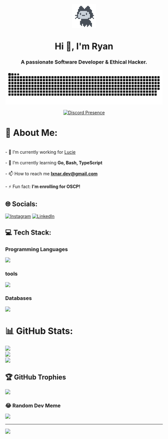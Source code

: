 <p align="center">
  <img src="mona-loading-dark.gif" alt="snake" width="15%" />
</p>


<h1 align="center">Hi 👋, I'm Ryan</h1>
<h3 align="center">A passionate Software Developer & Ethical Hacker.</h3>


<p align="center">
  <img src="https://github.com/KidusTV/KidusTV/blob/main/grid-snake.svg" alt="snake" />
</p>

<p align="center">
  <a href="https://discord.com/users/914588184946552832">
    <img src="https://lanyard-profile-readme.vercel.app/api/914588184946552832?theme=light&bg=809ecf&animated=false&hideDiscrim=true&borderRadius=30px&idleMessage=Probably%20doing%20something%20else..." alt="Discord Presence" />
  </a>
</p>


# 💫 About Me:
<br>- 🔭 I’m currently working for [Lucie](https://lucie.gg)<br><br>- 🌱 I’m currently learning **Go, Bash, TypeScript**<br><br>- 📫 How to reach me **lxnar.dev@gmail.com**<br><br>- ⚡ Fun fact: **I'm enrolling for OSCP!**<br>


## 🌐 Socials:
[![Instagram](https://img.shields.io/badge/Instagram-%23E4405F.svg?logo=Instagram&logoColor=white)](https://instagram.com/ryanaliehh) [![LinkedIn](https://img.shields.io/badge/LinkedIn-%230077B5.svg?logo=linkedin&logoColor=white)](https://linkedin.com/in/RyanAlieh) 
## 💻 Tech Stack:

<h3 align="left"> Programming Languages</h3>
<p align="left">
  <a href="https://skillicons.dev">
    <img src="https://skillicons.dev/icons?i=javascript,html,css,typescript,go,java,python,cpp,cs,bash" />
  </a>
</p>

<h3 align="left">tools</h3>
<p align="left">
  <a href="https://skillicons.dev">
    <img src="https://skillicons.dev/icons?i=vscode,idea,visualstudio,blender,github,netlify,vercel" />
  </a>
</p>

<h3 align="left">Databases</h3>
<p align="left">
  <a href="https://skillicons.dev">
    <img src="https://skillicons.dev/icons?i=mongo,mysql,firebase" />
  </a>
</p>

# 📊 GitHub Stats:
![](https://github-readme-stats.vercel.app/api?username=ryanalieh&theme=dark&hide_border=false&include_all_commits=false&count_private=false)<br/>
![](https://github-readme-streak-stats.herokuapp.com/?user=ryanalieh&theme=dark&hide_border=false)<br/>
![](https://github-readme-stats.vercel.app/api/top-langs/?username=ryanalieh&theme=dark&hide_border=false&include_all_commits=false&count_private=false&layout=compact)

## 🏆 GitHub Trophies
![](https://github-profile-trophy.vercel.app/?username=ryanalieh&theme=alduin&no-frame=true&no-bg=true&margin-w=4)

### 😂 Random Dev Meme
<img src='https://randommeme-five.vercel.app/' style="height: 400px;"/>

---
[![](https://visitcount.itsvg.in/api?id=lxnar-dev&icon=0&color=7)](https://visitcount.itsvg.in)


